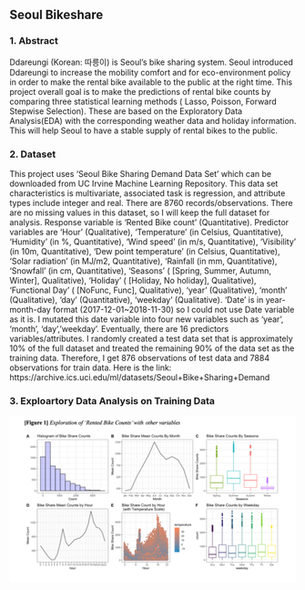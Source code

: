 ## Seoul Bikeshare 

### 1. Abstract
<dl>
Ddareungi (Korean: 따릉이) is Seoul’s bike sharing system. Seoul introduced Ddareungi to increase the mobility comfort and for eco-environment policy in order to make the rental bike available to the public at the right time. This project overall goal is to make the predictions of rental bike counts by comparing three statistical learning methods ( Lasso, Poisson, Forward Stepwise Selection). These are based on the Exploratory Data Analysis(EDA) with the corresponding weather data and holiday information. This will help Seoul to have a stable supply of rental bikes to the public.
</dl> 

### 2. Dataset

<dl> This project uses ‘Seoul Bike Sharing Demand Data Set’ which can be downloaded from UC Irvine Machine Learning Repository. This data set characteristics is multivariate, associated task is regression, and attribute types include integer and real. There are 8760 records/observations. There are no missing values in this dataset, so I will keep the full dataset for analysis.
Response variable is ‘Rented Bike count’ (Quantitative). Predictor variables are ‘Hour’ (Qualitative), ‘Temperature’ (in Celsius, Quantitative), ‘Humidity’ (in %, Quantitative), ‘Wind speed’ (in m/s, Quantitative), ‘Visibility’ (in 10m, Quantitative), ‘Dew point temperature’ (in Celsius, Quantitative), ‘Solar radiation’ (in MJ/m2, Quantitative), ‘Rainfall (in mm, Quantitative), ‘Snowfall’ (in cm, Quantitative), ‘Seasons’ ( [Spring, Summer, Autumn, Winter], Qualitative), ‘Holiday’ ( [Holiday, No holiday], Qualitative), ‘Functional Day’ ( [NoFunc, Func], Qualitative), ‘year’ (Qualitative), ‘month’ (Qualitative), ‘day’ (Quantitative), ‘weekday’ (Qualitative). ‘Date’ is in year-month-day format (2017-12-01~2018-11-30) so I could not use Date variable as it is. I mutated this date variable into four new variables such as ‘year’, ‘month’, ‘day’,’weekday’. Eventually, there are 16 predictors variables/attributes.
I randomly created a test data set that is approximately 10% of the full dataset and treated the remaining 90% of the data set as the training data. Therefore, I get 876 observations of test data and 7884 observations for train data. Here is the link: https://archive.ics.uci.edu/ml/datasets/Seoul+Bike+Sharing+Demand </dd>

</dl> 

### 3. Exploartory Data Analysis on Training Data
<img src = "Image_folder/Figure1.png">
